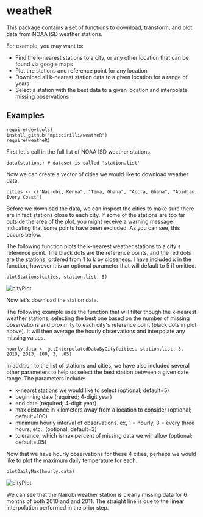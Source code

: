 weatheR
=======

This package contains a set of functions to download, transform, and plot data from NOAA ISD weather stations. 

For example, you may want to:
- Find the k-nearest stations to a city, or any other location that can be found via google maps
- Plot the stations and reference point for any location
- Download all k-nearest station data to a given location for a range of years
- Select a station with the best data to a given location and interpolate missing observations

Examples
----- 

```{r}
require(devtools)
install_github("mpiccirilli/weatheR")
require(weatheR)
```


First let's call in the full list of NOAA ISD weather stations.
```{r}
data(stations) # dataset is called 'station.list'
```

Now we can create a vector of cities we would like to download weather data.

```{r}
cities <- c("Nairobi, Kenya", "Tema, Ghana", "Accra, Ghana", "Abidjan, Ivory Coast")
```

Before we download the data, we can inspect the cities to make sure there are in fact stations close to each city. If some of the stations are too far outside the area of the plot, you might receive a warning message indicating that some points have been excluded.  As you can see, this occurs below.

The following function plots the k-nearest weather stations to a city's reference point.  The black dots are the reference points, and the red dots are the stations, ordered from 1 to *k* by closeness. I have included *k* in the function, however it is an optional parameter that will default to 5 if omitted. 


```{r, message=FALSE, warning=FALSE}
plotStations(cities, station.list, 5)
```
![cityPlot](https://github.com/mpiccirilli/weatheR/blob/master/images/cityPlot.png)

Now let's download the station data.  

The following example uses the function that will filter though the k-nearest weather stations, selecting the best one based on the number of missing observations and proximity to each city's reference point (black dots in plot above). It will then average the hourly observations and interpolate any missing values. 

```{r, eval=FALSE}
hourly.data <- getInterpolatedDataByCity(cities, station.list, 5, 2010, 2013, 100, 3, .05)
```

In addition to the list of stations and cities, we have also included several other parameters to help us select the best station between a given date range.  The parameters include: 

- k-nearst stations we would like to select (optional; default=5)
- beginning date (required; 4-digit year)
- end date (required; 4-digit year)
- max distance in kilometers away from a location to consider (optional; default=100) 
- minimum hourly interval of observations. ex, 1 = hourly, 3 = every three hours, etc.. (optional; default=3)
- tolerance, which ismax percent of missing data we will allow (optional; default=.05)

Now that we have hourly observations for these 4 cities, perhaps we would like to plot the maximum daily temperature for each. 

```{r}
plotDailyMax(hourly.data)
```

![cityPlot](https://github.com/mpiccirilli/weatheR/blob/master/images/dailyMax.png)

We can see that the Nairobi weather station is clearly missing data for 6 months of both 2010 and and 2011.  The straight line is due to the linear interpolation performed in the prior step. 

